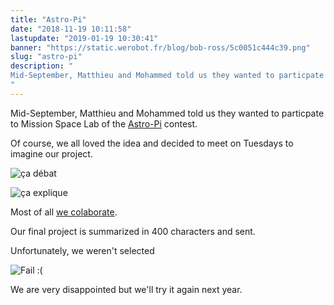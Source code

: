 ```yaml
---
title: "Astro-Pi"
date: "2018-11-19 10:11:58"
lastupdate: "2019-01-19 10:30:41"
banner: "https://static.werobot.fr/blog/bob-ross/5c0051c444c39.png"
slug: "astro-pi"
description: " 
Mid-September, Matthieu and Mohammed told us they wanted to particpate to Mission Space Lab of the 
"
---
```

Mid-September, Matthieu and Mohammed told us they wanted to particpate to Mission Space Lab of the <a href="https://astro-pi.org/missions/space-lab/">Astro-Pi</a> contest.

Of course, we all loved the idea and decided to meet on Tuesdays to imagine our project.

![ça débat](https://static.werobot.fr/blog/bob-ross/5c0052786bf50.jpg "ça débat")

![ça explique](https://static.werobot.fr/blog/bob-ross/5c0052b41bd94.jpg "ça explique")

Most of all <a href="https://docs.google.com/document/d/1zl3M9kWqnemSIxltOgP3ysPFRao7wyV-5YWzC4div9c/edit?usp=sharing"> we colaborate</a>.

Our final project is summarized in 400 characters and sent.

Unfortunately, we weren't selected

![Fail :(](https://static.werobot.fr/blog/bob-ross/5c0055f1877e9.png "Fail :(")

We are very disappointed but we'll try it again next year.



    